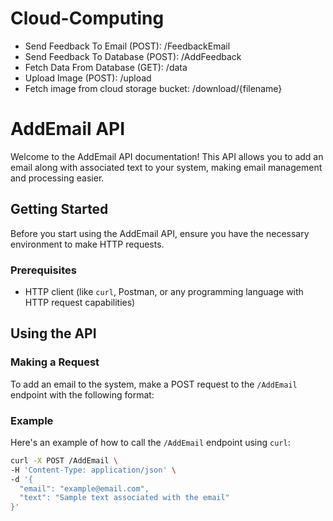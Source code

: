 # Cloud-Computing

* Send Feedback To Email (POST): /FeedbackEmail
* Send Feedback To Database (POST): /AddFeedback
* Fetch Data From Database (GET): /data
* Upload Image (POST): /upload
* Fetch image from cloud storage bucket: /download/{filename}

# AddEmail API

Welcome to the AddEmail API documentation! This API allows you to add an email along with associated text to your system, making email management and processing easier.

## Getting Started

Before you start using the AddEmail API, ensure you have the necessary environment to make HTTP requests.

### Prerequisites

- HTTP client (like `curl`, Postman, or any programming language with HTTP request capabilities)

## Using the API

### Making a Request

To add an email to the system, make a POST request to the `/AddEmail` endpoint with the following format:


### Example

Here's an example of how to call the `/AddEmail` endpoint using `curl`:

```bash
curl -X POST /AddEmail \
-H 'Content-Type: application/json' \
-d '{
  "email": "example@email.com",
  "text": "Sample text associated with the email"
}'



